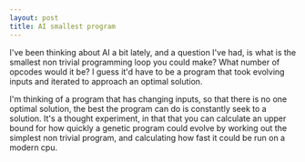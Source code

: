 ```yaml
---
layout: post
title: AI smallest program
---
```


I've been thinking about AI a bit lately, and a question I've had, is what is the smallest non trivial programming loop you could make? What number of opcodes would it be? I guess it'd have to be a program that took evolving inputs and iterated to approach an optimal solution.

I'm thinking of a program that has changing inputs, so that there is no one optimal solution, the best the program can do is constantly seek to a solution. It's a thought experiment, in that that you can calculate an upper bound for how quickly a genetic program could evolve by working out the simplest non trivial program, and calculating how fast it could be run on a modern cpu.